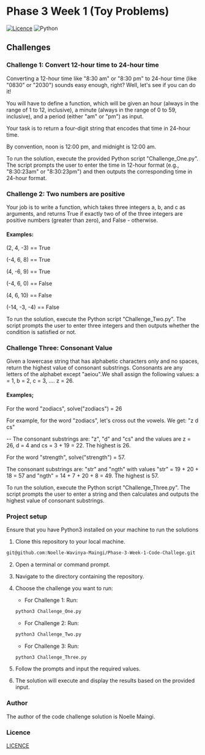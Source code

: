 # Phase 3 Week 1 (Toy Problems)

[![Licence](https://img.shields.io/github/license/Ileriayo/markdown-badges?style=for-the-badge)](./LICENSE)
![Python](https://img.shields.io/badge/Python-FFD43B?style=for-the-badge&logo=python&logoColor=blue)

## Challenges

### Challenge 1: Convert 12-hour time to 24-hour time
Converting a 12-hour time like "8:30 am" or "8:30 pm" to 24-hour time (like "0830" or "2030") sounds easy enough, right? Well, let's see if you can do it!

You will have to define a function, which will be given an hour (always in the range of 1 to 12, inclusive), a minute (always in the range of 0 to 59, inclusive), and a period (either "am" or "pm") as input.

Your task is to return a four-digit string that encodes that time in 24-hour time.

By convention, noon is 12:00 pm, and midnight is 12:00 am.

To run the solution, execute the provided Python script "Challenge_One.py". The script prompts the user to enter the time in 12-hour format (e.g., "8:30:23am" or "8:30:23pm") and then outputs the corresponding time in 24-hour format.


### Challenge 2: Two numbers are positive
Your job is to write a function, which takes three integers a, b, and c as arguments, and returns True if exactly two of of the three integers are positive numbers (greater than zero), and False - otherwise.

#### Examples:
(2, 4, -3) == True

(-4, 6, 8) == True

(4, -6, 9) == True

(-4, 6, 0) == False

(4, 6, 10) == False

(-14, -3, -4) == False

To run the solution, execute the Python script "Challenge_Two.py". The script prompts the user to enter three integers and then outputs whether the condition is satisfied or not.

### Challenge Three: Consonant Value
Given a lowercase string that has alphabetic characters only and no spaces, return the highest value of consonant substrings. Consonants are any letters of the alphabet except "aeiou".We shall assign the following values: a = 1, b = 2, c = 3, .... z = 26.

#### Examples;
For the word "zodiacs", solve("zodiacs") = 26

For example, for the word "zodiacs", let's cross out the vowels. We get: "z d cs"

-- The consonant substrings are: "z", "d" and "cs" and the values are z = 26, d = 4 and cs = 3 + 19 = 22. The highest is 26.

For the word "strength", solve("strength") = 57.

The consonant substrings are: "str" and "ngth" with values "str" = 19 + 20 + 18 = 57 and "ngth" = 14 + 7 + 20 + 8 = 49. The highest is 57.

To run the solution, execute the Python script "Challenge_Three.py". The script prompts the user to enter a string and then calculates and outputs the highest value of consonant substrings.


### Project setup
Ensure that you have Python3 installed on your machine to run the solutions

1. Clone this repository to your local machine.
```sh
git@github.com:Noelle-Wavinya-Maingi/Phase-3-Week-1-Code-Challege.git
```

2. Open a terminal or command prompt.

3. Navigate to the directory containing the repository.

4. Choose the challenge you want to run:
    - For Challenge 1:  Run:
    ```sh 
    python3 Challenge_One.py 
    ```

     - For Challenge 2:  Run:
     ```sh 
     python3 Challenge_Two.py 
     ```

     - For Challenge 3:  Run:
     ```sh 
     python3 Challenge_Three.py 
     ```

5. Follow the prompts and input the required values.

6. The solution will execute and display the results based on the provided input.

### Author
The author of the code challenge solution is Noelle Maingi.

### Licence
 [LICENCE](LICENCE)
